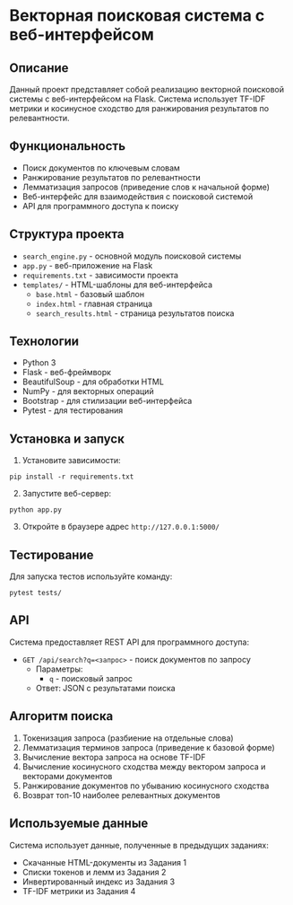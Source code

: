 # Векторная поисковая система с веб-интерфейсом

## Описание

Данный проект представляет собой реализацию векторной поисковой системы с веб-интерфейсом на Flask.
Система использует TF-IDF метрики и косинусное сходство для ранжирования результатов по релевантности.

## Функциональность

- Поиск документов по ключевым словам
- Ранжирование результатов по релевантности
- Лемматизация запросов (приведение слов к начальной форме)
- Веб-интерфейс для взаимодействия с поисковой системой
- API для программного доступа к поиску

## Структура проекта

- `search_engine.py` - основной модуль поисковой системы
- `app.py` - веб-приложение на Flask
- `requirements.txt` - зависимости проекта
- `templates/` - HTML-шаблоны для веб-интерфейса
  - `base.html` - базовый шаблон
  - `index.html` - главная страница
  - `search_results.html` - страница результатов поиска

## Технологии

- Python 3
- Flask - веб-фреймворк
- BeautifulSoup - для обработки HTML
- NumPy - для векторных операций
- Bootstrap - для стилизации веб-интерфейса
- Pytest - для тестирования

## Установка и запуск

1. Установите зависимости:
```
pip install -r requirements.txt
```

2. Запустите веб-сервер:
```
python app.py
```

3. Откройте в браузере адрес `http://127.0.0.1:5000/`

## Тестирование

Для запуска тестов используйте команду:
```
pytest tests/
```

## API

Система предоставляет REST API для программного доступа:

- `GET /api/search?q=<запрос>` - поиск документов по запросу
  - Параметры: 
    - `q` - поисковый запрос
  - Ответ: JSON с результатами поиска

## Алгоритм поиска

1. Токенизация запроса (разбиение на отдельные слова)
2. Лемматизация терминов запроса (приведение к базовой форме)
3. Вычисление вектора запроса на основе TF-IDF
4. Вычисление косинусного сходства между вектором запроса и векторами документов
5. Ранжирование документов по убыванию косинусного сходства
6. Возврат топ-10 наиболее релевантных документов

## Используемые данные

Система использует данные, полученные в предыдущих заданиях:
- Скачанные HTML-документы из Задания 1
- Списки токенов и лемм из Задания 2
- Инвертированный индекс из Задания 3
- TF-IDF метрики из Задания 4 